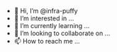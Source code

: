 - 👋 Hi, I’m @infra-puffy
- 👀 I’m interested in ...
- 🌱 I’m currently learning ...
- 💞️ I’m looking to collaborate on ...
- 📫 How to reach me ...

<!---
infra-puffy/infra-puffy is a ✨ special ✨ repository because its `README.md` (this file) appears on your GitHub profile.
You can click the Preview link to take a look at your changes.
--->
